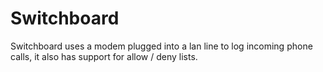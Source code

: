 # Switchboard

Switchboard uses a modem plugged into a lan line to log incoming phone calls, it also has support for allow / deny lists.

